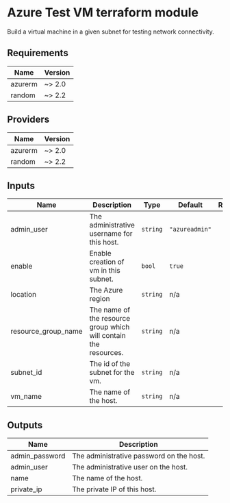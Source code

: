 # Azure Test VM terraform module

Build a virtual machine in a given subnet for testing network connectivity.

<!-- markdownlint-disable -->
<!-- BEGINNING OF PRE-COMMIT-TERRAFORM DOCS HOOK -->
## Requirements

| Name | Version |
|------|---------|
| azurerm | ~> 2.0 |
| random | ~> 2.2 |

## Providers

| Name | Version |
|------|---------|
| azurerm | ~> 2.0 |
| random | ~> 2.2 |

## Inputs

| Name | Description | Type | Default | Required |
|------|-------------|------|---------|:--------:|
| admin\_user | The administrative username for this host. | `string` | `"azureadmin"` | no |
| enable | Enable creation of vm in this subnet. | `bool` | `true` | no |
| location | The Azure region | `string` | n/a | yes |
| resource\_group\_name | The name of the resource group which will contain the resources. | `string` | n/a | yes |
| subnet\_id | The id of the subnet for the vm. | `string` | n/a | yes |
| vm\_name | The name of the host. | `string` | n/a | yes |

## Outputs

| Name | Description |
|------|-------------|
| admin\_password | The administrative password on the host. |
| admin\_user | The administrative user on the host. |
| name | The name of the host. |
| private\_ip | The private IP of this host. |

<!-- END OF PRE-COMMIT-TERRAFORM DOCS HOOK -->
<!-- markdownlint-restore -->
